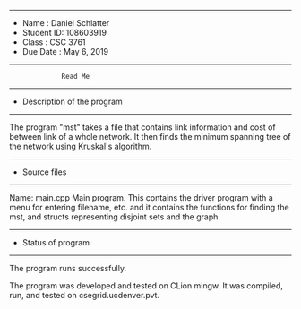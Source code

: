 *******************************************************
*  Name      :    Daniel Schlatter
*  Student ID: 108603919                
*  Class     :  CSC 3761           
*  Due Date  :  May 6, 2019
*******************************************************


                 Read Me


*******************************************************
*  Description of the program
*******************************************************

The program "mst" takes a file that contains link information and cost of between link of a whole network. It then finds the minimum spanning tree of the network using Kruskal's algorithm.


*******************************************************
*  Source files
*******************************************************

Name:  main.cpp
   Main program.  This contains the driver program with a menu for entering filename, etc. and it contains the functions for finding the mst, and structs representing disjoint sets and the graph. 

   
*******************************************************
*  Status of program
*******************************************************

   The program runs successfully.  
   
   The program was developed and tested on CLion mingw.  It was 
   compiled, run, and tested on csegrid.ucdenver.pvt.

